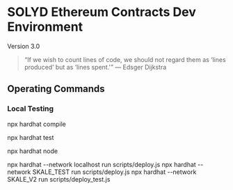 # SOLYD Ethereum Contracts Dev Environment

Version 3.0

> “If we wish to count lines of code, 
> we should not regard them as ‘lines produced’ 
> but as ‘lines spent.'”
> — Edsger Dijkstra

## Operating Commands


### Local Testing

npx hardhat compile

npx hardhat test

npx hardhat node

npx hardhat --network localhost run scripts/deploy.js
npx hardhat --network SKALE_TEST run scripts/deploy.js
npx hardhat --network SKALE_V2 run scripts/deploy_test.js